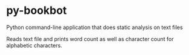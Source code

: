 # py-bookbot
Python command-line application that does static analysis on text files

Reads text file and prints word count as well as character count for alphabetic characters.